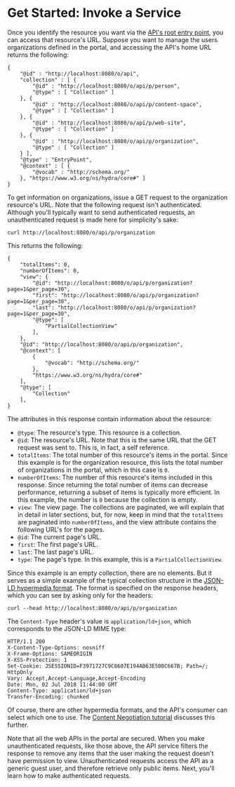 # Get Started: Invoke a Service [](id=get-started-invoke-a-service)

Once you identify the resource you want via the 
[API's root entry point](liferay.com), 
you can access that resource's URL. Suppose you want to manage the users 
organizations defined in the portal, and accessing the API's home URL returns 
the following: 

    {
        "@id" : "http://localhost:8080/o/api",
        "collection" : [ {
            "@id" : "http://localhost:8080/o/api/p/person",
            "@type" : [ "Collection" ]
        }, {
            "@id" : "http://localhost:8080/o/api/p/content-space",
            "@type" : [ "Collection" ]
        }, {
            "@id" : "http://localhost:8080/o/api/p/web-site",
            "@type" : [ "Collection" ]
        }, {
            "@id" : "http://localhost:8080/o/api/p/organization",
            "@type" : [ "Collection" ]
        } ],
        "@type" : "EntryPoint",
        "@context" : [ {
            "@vocab" : "http://schema.org/"
        }, "https://www.w3.org/ns/hydra/core#" ]
    }

To get information on organizations, issue a GET request to the organization 
resource's URL. Note that the following request isn't authenticated. Although 
you'll typically want to send authenticated requests, an unauthenticated request 
is made here for simplicity's sake: 

    curl http://localhost:8080/o/api/p/organization

This returns the following: 

    {
        "totalItems": 0,
        "numberOfItems": 0,
        "view": {
            "@id": "http://localhost:8080/o/api/p/organization?page=1&per_page=30",
            "first": "http://localhost:8080/o/api/p/organization?page=1&per_page=30",
            "last": "http://localhost:8080/o/api/p/organization?page=1&per_page=30",
            "@type": [
                "PartialCollectionView"
            ],
        },
        "@id": "http://localhost:8080/o/api/p/organization",
        "@context": [
            {
                "@vocab": "http://schema.org/"
            },
            "https://www.w3.org/ns/hydra/core#"
        ],
        "@type": [
            "Collection"
        ],
    }

The attributes in this response contain information about the resource: 

-   `@type`: The resource's type. This resource is a collection. 
-   `@id`: The resource's URL. Note that this is the same URL that the GET 
    request was sent to. This is, in fact, a self reference. 
-   `totalItems`: The total number of this resource's items in the portal. Since 
    this example is for the organization resource, this lists the total number 
    of organizations in the portal, which in this case is `0`. 
-   `numberOfItems`: The number of this resource's items included in this 
    response. Since returning the total number of items can decrease 
    performance, returning a subset of items is typically more efficient. In 
    this example, the number is `0` because the collection is empty. 
-   `view`: The view page. The collections are paginated, we will explain that 
    in detail in later sections, but, for now, keep in mind that the 
    `totalItems` are paginated into `numberOfItems`, and the view attribute 
    contains the following URL's for the pages. 
-   `@id`: The current page's URL. 
-   `first`: The first page's URL. 
-   `last`: The last page's URL. 
-   `type`: The page's type. In this example, this is a `PartialCollectionView`. 

Since this example is an empty collection, there are no elements. But it serves 
as a simple example of the typical collection structure in the 
[JSON-LD hypermedia format](https://json-ld.org/). 
The format is specified on the response headers, which you can see by asking 
only for the headers: 

    curl --head http://localhost:8080/o/api/p/organization

The `Content-Type` header's value is `application/ld+json`, which corresponds to 
the JSON-LD MIME type: 

    HTTP/1.1 200 
    X-Content-Type-Options: nosniff
    X-Frame-Options: SAMEORIGIN
    X-XSS-Protection: 1
    Set-Cookie: JSESSIONID=F3971727C9C8607E194AB63E50BC667B; Path=/; HttpOnly
    Vary: Accept,Accept-Language,Accept-Encoding
    Date: Mon, 02 Jul 2018 11:44:00 GMT
    Content-Type: application/ld+json
    Transfer-Encoding: chunked

Of course, there are other hypermedia formats, and the API's consumer can select 
which one to use. The 
[Content Negotiation tutorial](liferay.com) 
discusses this further. 

Note that all the web APIs in the portal are secured. When you make 
unauthenticated requests, like those above, the API service filters the response 
to remove any items that the user making the request doesn't have permission to 
view. Unauthenticated requests access the API as a generic guest user, and 
therefore retrieve only public items. Next, you'll learn how to make 
authenticated requests. 
